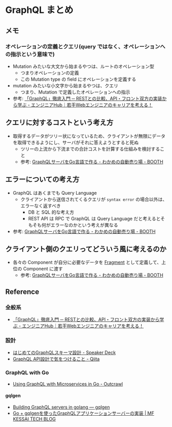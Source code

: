 # GraphQL まとめ

## メモ

### オペレーションの定義とクエリ(query ではなく、オペレーションへの指示という意味で)

- Mutation みたいな大文から始まるやつは、ルートのオペレーション型
    - つまりオペレーションの定義
    - この Mutation type の field にオペレーションを定義する
- mutation みたいな小文字から始まるやつは、クエリ
    - つまり、Mutation で定義したオペレーションへの指示
- 参考: [「GraphQL」徹底入門 ─ RESTとの比較、API・フロント双方の実装から学ぶ - エンジニアHub｜若手Webエンジニアのキャリアを考える！](https://employment.en-japan.com/engineerhub/entry/2018/12/26/103000)

## クエリに対するコストという考え方

- 取得するデータがツリー状になっているため、クライアントが無限にデータを取得できるようにし、サーバがそれに答えようとすると死ぬ
    - ツリーの上流から下流までの合計コストを計算する仕組みを検討すること
    - 参考: [GraphQLサーバをGo言語で作る - わかめの自動売り場 - BOOTH](https://booth.pm/ja/items/1055228)


## エラーについての考え方

- GraphQL はあくまでも Query Language
    - クライアントから送信されてくるクエリが `syntax error` の場合以外は、エラーなく返すべき
        - DB と SQL 的な考え方
        - REST API は RPC で GraphQL は Query Language だと考えるとそもそも何がエラーなのかという考えが異なる
- 参考: [GraphQLサーバをGo言語で作る - わかめの自動売り場 - BOOTH](https://booth.pm/ja/items/1055228)

## クライアント側のクエリってどういう風に考えるのか

- 各々の Component が自分に必要なデータを [Fragment](https://qiita.com/k-boy/items/079d1d4418dc11863a0e) として定義して、上位の Component に渡す
    - 参考: [GraphQLサーバをGo言語で作る - わかめの自動売り場 - BOOTH](https://booth.pm/ja/items/1055228)



## Reference

### 全般系

- [「GraphQL」徹底入門 ─ RESTとの比較、API・フロント双方の実装から学ぶ - エンジニアHub｜若手Webエンジニアのキャリアを考える！](https://employment.en-japan.com/engineerhub/entry/2018/12/26/103000)

### 設計

- [はじめてのGraphQLスキーマ設計 - Speaker Deck](https://speakerdeck.com/rikuson298/hazimetefalsegraphqlsukimashe-ji)
- [GraphQL API設計で気をつけること - Qiita](https://qiita.com/wawoon/items/e24398af912d9f3e0389)

### GraphQL with Go

- [Using GraphQL with Microservices in Go - Outcrawl](https://outcrawl.com/go-graphql-gateway-microservices/)

#### gqlgen

- [Building GraphQL servers in golang — gqlgen](https://gqlgen.com/getting-started/)
- [Go + gqlgenを使ったGraphQLアプリケーションサーバーの実装 | MF KESSAI TECH BLOG](https://tech.mfkessai.co.jp/2018/08/go-gqlgen-graphql/)



